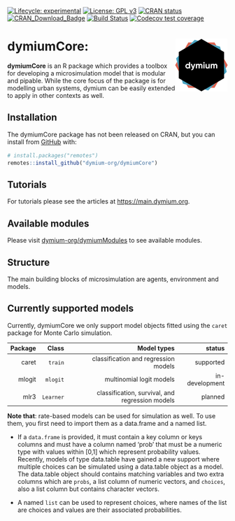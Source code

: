
<!-- README.md is generated from README.Rmd. Please edit that file -->

<!-- badges: start -->

[![Lifecycle:
experimental](https://img.shields.io/badge/lifecycle-experimental-orange.svg)](https://www.tidyverse.org/lifecycle/#experimental)
[![License: GPL
v3](https://img.shields.io/badge/License-GPL%20v3-blue.svg)](https://www.gnu.org/licenses/gpl-3.0)
[![CRAN
status](https://www.r-pkg.org/badges/version/dymiumCore)](https://CRAN.R-project.org/package=dymiumCore)
[![CRAN\_Download\_Badge](http://cranlogs.r-pkg.org/badges/dymiumCore)](https://CRAN.R-project.org/package=dymiumCore)
[![Build
Status](https://travis-ci.org/dymium-org/dymiumCore.svg?branch=master)](https://travis-ci.org/dymium-org/dymiumCore)
[![Codecov test
coverage](https://codecov.io/gh/dymium-org/dymiumCore/branch/master/graph/badge.svg)](https://codecov.io/gh/dymium-org/dymiumCore?branch=master)
<!-- badges: end -->

# dymiumCore: <img src="man/figures/logo.png" align="right" alt="" width="120" />

**dymiumCore** is an R package which provides a toolbox for developing a
microsimulation model that is modular and pipable. While the core focus
of the package is for modelling urban systems, dymium can be easily
extended to apply in other contexts as well.

## Installation

The dymiumCore package has not been released on CRAN, but you can
install from [GitHub](https://github.com/) with:

``` r
# install.packages("remotes")
remotes::install_github("dymium-org/dymiumCore")
```

## Tutorials

For tutorials please see the articles at <https://main.dymium.org>.

## Available modules

Please visit
[dymium-org/dymiumModules](https://github.com/dymium-org/dymiumModules)
to see available modules.

## Structure

The main building blocks of microsimulation are agents, environment and
models.

## Currently supported models

Currently, dymiumCore we only support model objects fitted using the
`caret` package for Monte Carlo simulation.

| Package |     Class |                                     Model types |         status |
| ------: | --------: | ----------------------------------------------: | -------------: |
|   caret |   `train` |            classification and regression models |      supported |
|  mlogit |  `mlogit` |                        multinomial logit models | in-development |
|    mlr3 | `Learner` | classification, survival, and regression models |        planned |

**Note that**: rate-based models can be used for simulation as well. To
use them, you first need to import them as a data.frame and a named
list.

  - If a `data.frame` is provided, it must contain a key column or keys
    columns and must have a column named ‘prob’ that must be a numeric
    type with values within \[0,1\] which represent probability values.
    Recently, models of type data.table have gained a new support where
    multiple choices can be simulated using a data.table object as a
    model. The data.table object should contains matching variables and
    two extra columns which are `probs`, a list column of numeric
    vectors, and `choices`, also a list column but contains character
    vectors.

  - A named `list` can be used to represent choices, where names of the
    list are choices and values are their associated probabilities.
